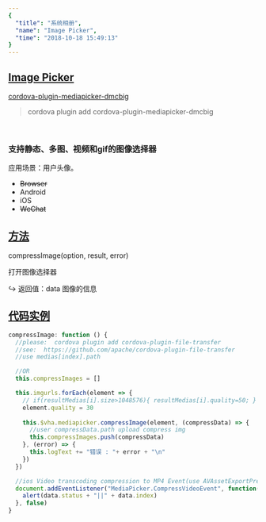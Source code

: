 ```yaml
---
{
  "title": "系统相册",
  "name": "Image Picker",
  "time": "2018-10-18 15:49:13"
}
---
```

<!-- ------------------------------------------- -->
<section id="Image-Picker">

# **[Image Picker](#Image-Picker)**

<p><a class="ui-r-npm" href="https://www.npmjs.com/package/cordova-plugin-mediapicker-dmcbig" target="_blank">cordova-plugin-mediapicker-dmcbig</a></p>

> cordova plugin add cordova-plugin-mediapicker-dmcbig

<br />

### 支持静态、多图、视频和gif的图像选择器

<p class="_cl-aaaaaa">应用场景：用户头像。</p>

+ ~~Browser~~
+ Android
+ iOS
+ ~~WeChat~~

</section>
<!-- ------------------------------------------- -->
<section id="Methods">

## **[方法](#Methods)**

<p class="ui-r-note _bdc-info">compressImage(option, result, error)</p>

打开图像选择器

<p class="ui-r-return"><span>↪ 返回值：data</span> 图像的信息</p>

</section>
<!-- ------------------------------------------- -->
<section id="code">

## **[代码实例](#code)**

```javascript
compressImage: function () {
  //please:  cordova plugin add cordova-plugin-file-transfer
  //see:  https://github.com/apache/cordova-plugin-file-transfer
  //use medias[index].path

  //OR
  this.compressImages = []

  this.imgurls.forEach(element => {
    // if(resultMedias[i].size>1048576){ resultMedias[i].quality=50; } else {d ataArray[i].quality=100;}
    element.quality = 30
    
    this.$vha.mediapicker.compressImage(element, (compressData) => {
      //user compressData.path upload compress img
      this.compressImages.push(compressData)
    }, (error) => {
      this.logText += "错误 : "+ error + "\n"
    })
  })

  //ios Video transcoding compression to MP4 Event(use AVAssetExportPresetMediumQuality)
  document.addEventListener("MediaPicker.CompressVideoEvent", function(data) {
    alert(data.status + "||" + data.index)
  }, false)
}
```

</section>
<!-- ------------------------------------------- -->